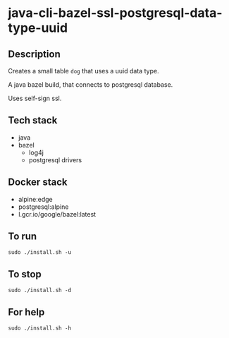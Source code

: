 # java-cli-bazel-ssl-postgresql-data-type-uuid

## Description
Creates a small table `dog` that uses
a uuid data type.

A java bazel build, that connects to postgresql database.

Uses self-sign ssl.

## Tech stack
- java
- bazel
  - log4j
  - postgresql drivers

## Docker stack
- alpine:edge
- postgresql:alpine
- l.gcr.io/google/bazel:latest

## To run
`sudo ./install.sh -u`

## To stop
`sudo ./install.sh -d`

## For help
`sudo ./install.sh -h`
